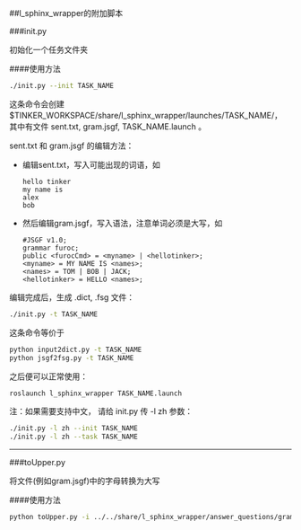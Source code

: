 ##l_sphinx_wrapper的附加脚本


###init.py

初始化一个任务文件夹

####使用方法

```bash
./init.py --init TASK_NAME
```

这条命令会创建$TINKER_WORKSPACE/share/l_sphinx_wrapper/launches/TASK_NAME/，
其中有文件 sent.txt, gram.jsgf, TASK_NAME.launch 。

sent.txt 和 gram.jsgf 的编辑方法：
- 编辑sent.txt，写入可能出现的词语，如
  ```
  hello tinker
  my name is
  alex
  bob
  ```

- 然后编辑gram.jsgf，写入语法，注意单词必须是大写，如
  ```
  #JSGF v1.0;
  grammar furoc;
  public <furocCmd> = <myname> | <hellotinker>;
  <myname> = MY NAME IS <names>;
  <names> = TOM | BOB | JACK;
  <hellotinker> = HELLO <names>;
  ```

编辑完成后，生成 .dict, .fsg 文件：

```bash
./init.py -t TASK_NAME
```

这条命令等价于

```bash
python input2dict.py -t TASK_NAME
python jsgf2fsg.py -t TASK_NAME
```

之后便可以正常使用：

```bash
roslaunch l_sphinx_wrapper TASK_NAME.launch
```

注：如果需要支持中文，
请给 init.py 传 -l zh 参数：

```bash
./init.py -l zh --init TASK_NAME
./init.py -l zh --task TASK_NAME
```

------

###toUpper.py

将文件(例如gram.jsgf)中的字母转换为大写

####使用方法

```bash
python toUpper.py -i ../../share/l_sphinx_wrapper/answer_questions/gram.jsgf
```

